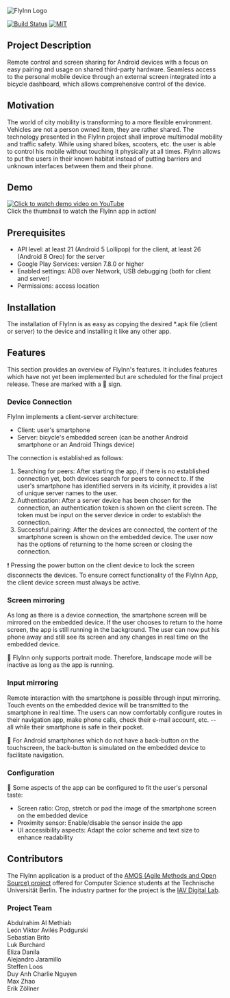 ![FlyInn Logo](https://i.ibb.co/5nnFp9J/black.png)  

[![Build Status](https://travis-ci.com/amos-flyinn/amos-tub-ws18-proj1.svg?branch=master)](https://travis-ci.com/amos-flyinn/amos-tub-ws18-proj1) [![MIT](https://img.shields.io/badge/license-MIT-brightgreen.svg)](https://github.com/amos-flyinn/amos-tub-ws18-proj1/blob/master/LICENSE)

## Project Description
Remote control and screen sharing for Android devices with a focus on easy pairing and usage on shared third-party hardware.
Seamless access to the personal mobile device through an external screen integrated into a bicycle dashboard, which allows comprehensive control of the device.

## Motivation
The world of city mobility is transforming to a more flexible environment. Vehicles are not a person owned item, they are rather shared. The technology presented in the FlyInn project shall improve multimodal mobility and traffic safety.
While using shared bikes, scooters, etc. the user is able to control his mobile without touching it physically at all times. FlyInn allows to put the users in their known habitat instead of putting barriers and unknown interfaces between them and their phone.

## Demo
[![Click to watch demo video on YouTube](https://img.youtube.com/vi/Vic-glthkUI/0.jpg)](https://www.youtube.com/watch?v=Vic-glthkUI)  
Click the thumbnail to watch the FlyInn app in action!

## Prerequisites

* API level: at least 21 (Android 5 Lollipop) for the client, at least 26 (Android 8 Oreo) for the server
* Google Play Services: version 7.8.0 or higher
* Enabled settings: ADB over Network, USB debugging (both for client and server)
* Permissions: access location

## Installation
The installation of FlyInn is as easy as copying the desired *.apk file (client or server) to the device and installing it like any other app.

## Features
This section provides an overview of FlyInn's features. It includes features which have not yet been implemented but are scheduled for the final project release. These are marked with a :construction: sign.
### Device Connection
FlyInn implements a client-server architecture:
* Client: user's smartphone
* Server: bicycle's embedded screen (can be another Android smartphone or an Android Things device)

The connection is established as follows:
1. Searching for peers: After starting the app, if there is no established connection yet, both devices search for peers to connect to. If the user's smartphone has identified servers in its vicinity, it provides a list of unique server names to the user.
2. Authentication: After a server device has been chosen for the connection, an authentication token is shown on the client screen. The token must be input on the server device in order to establish the connection.
3. Successful pairing: After the devices are connected, the content of the smartphone screen is shown on the embedded device. The user now has the options of returning to the home screen or closing the connection.

:exclamation: Pressing the power button on the client device to lock the screen disconnects the devices. To ensure correct functionality of the FlyInn App, the client device screen must always be active.

### Screen mirroring
As long as there is a device connection, the smartphone screen will be mirrored on the embedded device. If the user chooses to return to the home screen, the app is still running in the background.
The user can now put his phone away and still see its screen and any changes in real time on the embedded device.

:construction: FlyInn only supports portrait mode. Therefore, landscape mode will be inactive as long as the app is running.

### Input mirroring
Remote interaction with the smartphone is possible through input mirroring. Touch events on the embedded device will be transmitted to the smartphone in real time. The users can now comfortably configure routes in their navigation app, make phone calls, check their e-mail account, etc. -- all while their smartphone is safe in their pocket.

:construction: For Android smartphones which do not have a back-button on the touchscreen, the back-button is simulated on the embedded device to facilitate navigation.

### Configuration
:construction: Some aspects of the app can be configured to fit the user's personal taste:
* Screen ratio: Crop, stretch or pad the image of the smartphone screen on the embedded device
* Proximity sensor: Enable/disable the sensor inside the app
* UI accessibility aspects: Adapt the color scheme and text size to enhance readability

## Contributors
The FlyInn application is a product of the [AMOS (Agile Methods and Open Source) project](https://www.qds.tu-berlin.de/menue/lehre/wintersemester/pj_das_amos_projekt/) offered for Computer Science students at the Technische Universität Berlin. The industry partner for the project is the [IAV Digital Lab](https://www.iav.com/en/digital-lab#overview).

### Project Team
Abdulrahim Al Methiab  
León Viktor Avilés Podgurski  
Sebastian Brito  
Luk Burchard  
Eliza Danila  
Alejandro Jaramillo  
Steffen Loos  
Duy Anh Charlie Nguyen  
Max Zhao  
Erik Zöllner
